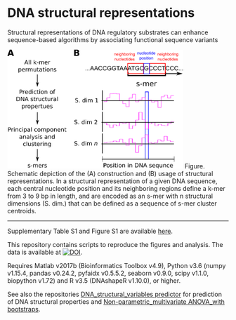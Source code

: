 # DNA structural representations

Structural representations of DNA regulatory substrates can enhance sequence-based algorithms by associating functional sequence variants

<img src=https://github.com/JanZrimec/smer_acm_bcb_20/blob/master/docs/smir_fig_smers.png alt="drawing" width="400">
Figure. Schematic depiction of the (A) construction and (B) usage of structural representations. In a structural representation of a given DNA sequence, each central nucleotide position and its neighboring regions define a k-mer from 3 to 9 bp in length, and are encoded as an s-mer with n structural dimensions (S. dim.) that can be defined as a sequence of s-mer cluster centroids.

---------------

Supplementary Table S1 and Figure S1 are available [here](https://github.com/JanZrimec/smer_acm_bcb_20/blob/master/manuscript/rev1/2020_Zrimec-supplements.pdf).

This repository contains scripts to reproduce the figures and analysis. The data is available at [![DOI](https://zenodo.org/badge/DOI/10.5281/zenodo.3891576.svg)](https://doi.org/10.5281/zenodo.3891576).

Requires Matlab v2017b (Bioinformatics Toolbox v4.9), 
Python v3.6 (numpy v1.15.4, pandas v0.24.2, pyfaidx v0.5.5.2, seaborn v0.9.0, scipy v1.1.0, biopython v1.72) and 
R v3.5 (DNAshapeR v1.10.0), or higher. 

See also the repositories [DNA_structural_variables predictor](https://github.com/JanZrimec/DNA_structural_variables) for prediction of DNA structural properties and
[Non-parametric_multivariate ANOVA_with bootstraps](https://github.com/JanZrimec/NP_MANOVA_bootstrap).

